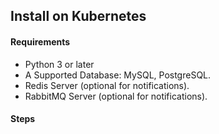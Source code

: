 ## Install on Kubernetes


#### Requirements

- Python 3 or later
- A Supported Database: MySQL, PostgreSQL.
- Redis Server (optional for notifications).
- RabbitMQ Server (optional for notifications).


#### Steps
